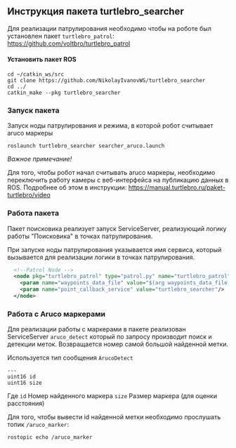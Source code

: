 ## Инструкция пакета turtlebro_searcher

Для реализации патрулирования необходимо чтобы на роботе был установлен пакет ```turtlebro_patrol```:
https://github.com/voltbro/turtlebro_patrol

#### Установить пакет ROS 

```
cd ~/catkin_ws/src
git clone https://github.com/NikolayIvanovWS/turtlebro_searcher
cd ../
catkin_make --pkg turtlebro_searcher
```

### Запуск пакета

Запуск ноды патрулирования и режима, в которой робот считывает aruco маркеры
```
roslaunch turtlebro_searcher searcher_aruco.launch
```
_Важное примечание!_

Для того, чтобы робот начал считывать aruco маркеры, необходимо переключить работу камеры с веб-интерфейса на публикацию данных в ROS. Подробнее об этом в инструкции: https://manual.turtlebro.ru/paket-turtlebro/video

### Работа пакета

Пакет поисковика реализует запуск ServiceServer, реализующий логику работы "Поисковика" в точках патрулирования.

При запуске ноды патрулирования указывается имя сервиса, который вызывается для реализации логики в точках патрулирования.

```xml
  <!--Patrol Node -->
  <node pkg="turtlebro_patrol" type="patrol.py" name="turtlebro_patrol" output="screen" required="true">
    <param name="waypoints_data_file" value="$(arg waypoints_data_file)"/>    
    <param name="point_callback_service" value="turtlebro_searcher"/>    
  </node>
```  

### Работа с Aruco маркерами

Для реализации работы с маркерами в пакете реализован ServiceServer ```aruco_detect``` который по запросу производит поиск и детекции меток. Возвращается номер самой большой найденной метки. 


Используется тип сообщения ```ArucoDetect```

```
---
uint16 id
uint16 size
```

Где 
`id` Номер найденного маркера
`size` Размер маркера (для оценки расстояния)

Для того, чтобы вывести id найденной метки необходимо прослушать топик ``` /aruco_marker ```:
```
rostopic echo /aruco_marker
```


